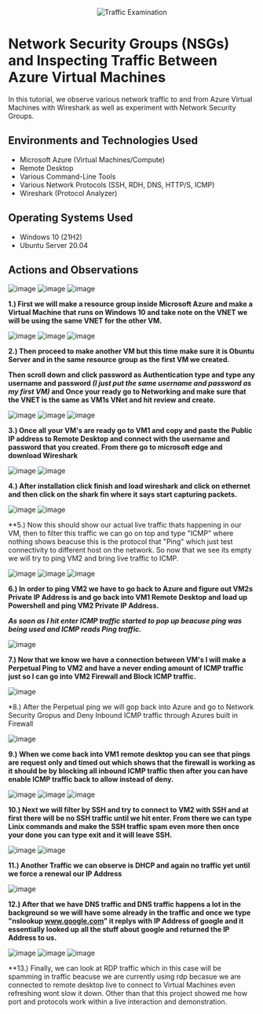 <p align="center">
<img src="https://i.imgur.com/Ua7udoS.png" alt="Traffic Examination"/>
</p>

<h1>Network Security Groups (NSGs) and Inspecting Traffic Between Azure Virtual Machines</h1>
In this tutorial, we observe various network traffic to and from Azure Virtual Machines with Wireshark as well as experiment with Network Security Groups. <br />



<h2>Environments and Technologies Used</h2>

- Microsoft Azure (Virtual Machines/Compute)
- Remote Desktop
- Various Command-Line Tools
- Various Network Protocols (SSH, RDH, DNS, HTTP/S, ICMP)
- Wireshark (Protocol Analyzer)

<h2>Operating Systems Used </h2>

- Windows 10 (21H2)
- Ubuntu Server 20.04


<h2>Actions and Observations</h2>

![image](https://github.com/MartindIT/azure-network-protocols/assets/151476834/ea73b1f9-0191-423b-a238-d203f5fc10e2)
![image](https://github.com/MartindIT/azure-network-protocols/assets/151476834/54aa5489-7415-4102-8469-6e62a1c5d567)
![image](https://github.com/MartindIT/azure-network-protocols/assets/151476834/be4e4abd-9eab-41ef-b89f-60a8d2b4984a)

**1.) First we will make a resource group inside Microsoft Azure and make a Virtual Machine that runs on Windows 10 and take note on the VNET we will be using the same VNET for the other VM.**

![image](https://github.com/MartindIT/azure-network-protocols/assets/151476834/4c776bed-f66a-4627-bc94-db896b9a15d7)
![image](https://github.com/MartindIT/azure-network-protocols/assets/151476834/4fb6b544-cd40-4f13-9c46-feb506ae5d75)
![image](https://github.com/MartindIT/azure-network-protocols/assets/151476834/f48edcaf-802b-48b5-844e-12db3a6fa8c7)


**2.) Then proceed to make another VM but this time make sure it is Obuntu Server and in the same resource group as the first VM we created.**

**Then scroll down and click password as Authentication type and type any username and password *(I just put the same username and password as my first VM)* and Once your ready go to Networking and make sure that the VNET is the same as VM1s VNet and hit review and create.**

![image](https://github.com/MartindIT/azure-network-protocols/assets/151476834/d217e1c7-de41-4e4f-91cb-763d0ec6cdb4)
![image](https://github.com/MartindIT/azure-network-protocols/assets/151476834/3d66730f-749b-42d4-a910-b6925c42d5d7)
![image](https://github.com/MartindIT/azure-network-protocols/assets/151476834/3831973c-d4ae-41c3-99c6-4002f32e8b79)

**3.) Once all your VM's are ready go to VM1 and copy and paste the Public IP address to Remote Desktop and connect with the username and password that you created. From there go to microsoft edge and download Wireshark**

![image](https://github.com/MartindIT/azure-network-protocols/assets/151476834/c7875bd7-a1ff-47d6-a4ae-44f7be352d87)
![image](https://github.com/MartindIT/azure-network-protocols/assets/151476834/de678919-2887-4e79-973a-d33d2836ea0e)

**4.) After installation click finish and load wireshark and click on ethernet and then click on the shark fin where it says start capturing packets.**

![image](https://github.com/MartindIT/azure-network-protocols/assets/151476834/e06c88e9-d1a4-4be7-af3f-c0a46966443c)
![image](https://github.com/MartindIT/azure-network-protocols/assets/151476834/9e7b083a-5c14-4e20-9fe6-c524ed2a2d5f)

**5.) Now this should show our actual live traffic thats happening in our VM, then to filter this traffic we can go on top and type "ICMP" where nothing shows beacuse this is the protocol that "Ping" which just test connectivity to different host on the network. So now that we see its empty we will try to ping VM2 and bring live traffic to ICMP.

![image](https://github.com/MartindIT/azure-network-protocols/assets/151476834/2d5574d3-8e98-4953-a6a7-46337d111777)
![image](https://github.com/MartindIT/azure-network-protocols/assets/151476834/d54349fa-9121-401c-b4cc-4a7bdd3ea2ab)
![image](https://github.com/MartindIT/azure-network-protocols/assets/151476834/757830e6-7ca8-421e-833c-76e4b98a316c)

**6.) In order to ping VM2 we have to go back to Azure and figure out VM2s Private IP Address is and go back into VM1 Remote Desktop and load up Powershell and ping VM2 Private IP Address.**

***As soon as I hit enter ICMP traffic started to pop up beacuse ping was being used and ICMP reads Ping traffic.***

![image](https://github.com/MartindIT/azure-network-protocols/assets/151476834/a3b17a51-0607-457b-a206-2102e1657ba5)

**7.) Now that we know we have a connection between VM's I will make a Perpetual Ping to VM2 and have a never ending amount of ICMP traffic just so I can go into VM2 Firewall and Block ICMP traffic.** 

![image](https://github.com/MartindIT/azure-network-protocols/assets/151476834/bde93550-f0a8-41a5-824b-863ebf3aef2e)

*8.) After the Perpetual ping we will gop back into Azure and go to Network Security Gropus and Deny Inbound ICMP traffic through Azures built in Firewall 

![image](https://github.com/MartindIT/azure-network-protocols/assets/151476834/14cf392e-c31a-4608-aeca-d4d89328988b)

**9.) When we come back into VM1 remote desktop you can see that pings are request only and timed out which shows that the firewall is working as it should be by blocking all inbound ICMP traffic then after you can have enable ICMP traffic back to allow instead of deny.**

![image](https://github.com/MartindIT/azure-network-protocols/assets/151476834/8ca14ae2-b1c4-48d0-94cd-81f7fd197852)
![image](https://github.com/MartindIT/azure-network-protocols/assets/151476834/88578312-8227-409f-ae0f-f7d8ee338987)
![image](https://github.com/MartindIT/azure-network-protocols/assets/151476834/96d07219-0447-484e-b732-97de3197b35e)

**10.) Next we will filter by SSH and try to connect to VM2 with SSH and at first there will be no SSH traffic until we hit enter. From there we can type Linix commands and make the SSH traffic spam even more then once your done you can type exit and it will leave SSH.**

![image](https://github.com/MartindIT/azure-network-protocols/assets/151476834/f9d7fd63-422f-46d9-86e8-21f189705865)
![image](https://github.com/MartindIT/azure-network-protocols/assets/151476834/b272f539-38a5-4ed4-9d52-5de31d9a89c4)

**11.) Another Traffic we can observe is DHCP and again no traffic yet until we force a renewal our IP Address**

![image](https://github.com/MartindIT/azure-network-protocols/assets/151476834/0330e645-1a19-4dec-ad8e-4876db5b46dc)

**12.) After that we have DNS traffic and DNS traffic happens a lot in the background so we will have some already in the traffic and once we type "nslookup www.google.com" it replys with IP Address of google and it essentially looked up all the stuff about google and returned the IP Address to us.**

![image](https://github.com/MartindIT/azure-network-protocols/assets/151476834/a8f0939e-c407-43d0-949a-78e87ce13ef9)
![image](https://github.com/MartindIT/azure-network-protocols/assets/151476834/4b11f20d-c618-46bb-b127-016fdbc60e9d)
![image](https://github.com/MartindIT/azure-network-protocols/assets/151476834/f3ddb129-3d21-474a-a8f8-a0d3ab5be41e)

**13.) Finally, we can look at RDP traffic which in this case will be spamming in traffic beacuse we are currently using rdp becasue we are connected to remote desktop live to connect to Virtual Machines even refreshing wont slow it down. Other than that this project showed me how port and protocols work within a live interaction and demonstration.  






